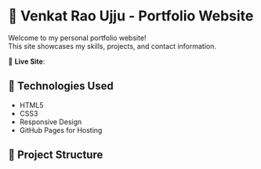 # 💼 Venkat Rao Ujju - Portfolio Website

Welcome to my personal portfolio website!  
This site showcases my skills, projects, and contact information.

🔗 **Live Site**: 

## 🚀 Technologies Used
- HTML5
- CSS3
- Responsive Design
- GitHub Pages for Hosting

## 📁 Project Structure
